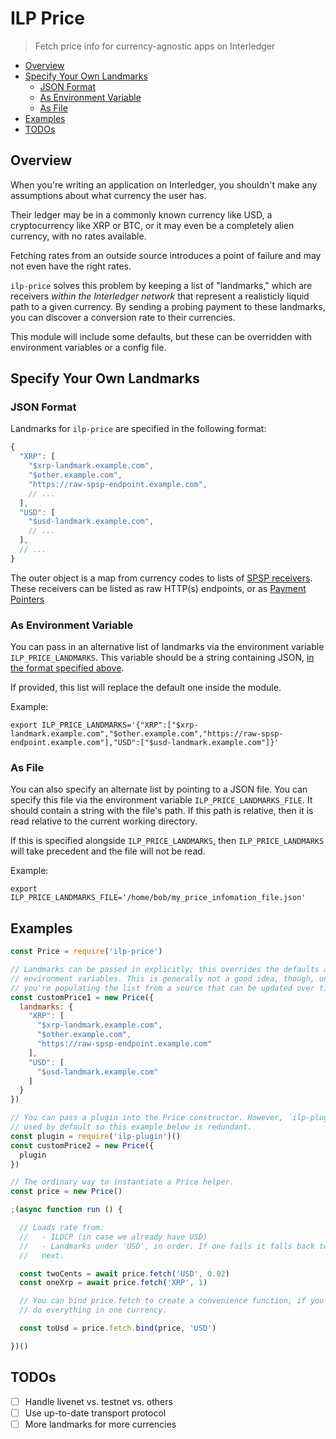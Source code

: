 # ILP Price
> Fetch price info for currency-agnostic apps on Interledger

- [Overview](#overview)
- [Specify Your Own Landmarks](#specify-your-own-landmarks)
  - [JSON Format](#json-format)
  - [As Environment Variable](#environment-variable)
  - [As File](#file)
- [Examples](#examples)
- [TODOs](#todos)

## Overview

When you're writing an application on Interledger, you shouldn't make any
assumptions about what currency the user has.

Their ledger may be in a commonly known currency like USD, a cryptocurrency
like XRP or BTC, or it may even be a completely alien currency, with no rates
available.

Fetching rates from an outside source introduces a point of failure and may not
even have the right rates.

`ilp-price` solves this problem by keeping a list of "landmarks," which are
receivers _within the Interledger network_ that represent a realisticly liquid
path to a given currency. By sending a probing payment to these landmarks, you
can discover a conversion rate to their currencies.

This module will include some defaults, but these can be overridden with
environment variables or a config file.

## Specify Your Own Landmarks

### JSON Format

Landmarks for `ilp-price` are specified in the following format:

```js
{
  "XRP": [
    "$xrp-landmark.example.com",
    "$other.example.com",
    "https://raw-spsp-endpoint.example.com",
    // ...
  ],
  "USD": [
    "$usd-landmark.example.com",
    // ...
  ],
  // ...
}
```

The outer object is a map from currency codes to lists of [SPSP
receivers](https://github.com/interledger/rfcs/blob/master/0009-simple-payment-setup-protocol/0009-simple-payment-setup-protocol.md).
These receivers can be listed as raw HTTP(s) endpoints, or as [Payment
Pointers](https://github.com/interledger/rfcs/blob/master/0026-payment-pointers/0026-payment-pointers.md)

### As Environment Variable

You can pass in an alternative list of landmarks via the environment variable
`ILP_PRICE_LANDMARKS`. This variable should be a string containing JSON, [in the
format specified above](#json-format).

If provided, this list will replace the default one inside the module.

Example:

```
export ILP_PRICE_LANDMARKS='{"XRP":["$xrp-landmark.example.com","$other.example.com","https://raw-spsp-endpoint.example.com"],"USD":["$usd-landmark.example.com"]}'
```

### As File

You can also specify an alternate list by pointing to a JSON file. You can
specify this file via the environment variable `ILP_PRICE_LANDMARKS_FILE`.  It
should contain a string with the file's path. If this path is relative, then it
is read relative to the current working directory.

If this is specified alongside `ILP_PRICE_LANDMARKS`, then
`ILP_PRICE_LANDMARKS` will take precedent and the file will not be read.

Example:

```
export ILP_PRICE_LANDMARKS_FILE='/home/bob/my_price_infomation_file.json'
```

## Examples

```js
const Price = require('ilp-price')

// Landmarks can be passed in explicitly; this overrides the defaults and all
// environment variables. This is generally not a good idea, though, unless
// you're populating the list from a source that can be updated over time.
const customPrice1 = new Price({
  landmarks: {
    "XRP": [
      "$xrp-landmark.example.com",
      "$other.example.com",
      "https://raw-spsp-endpoint.example.com"
    ],
    "USD": [
      "$usd-landmark.example.com"
    ]
  }
})

// You can pass a plugin into the Price constructor. However, `ilp-plugin` is
// used by default so this example below is redundant.
const plugin = require('ilp-plugin')()
const customPrice2 = new Price({
  plugin
})

// The ordinary way to instantiate a Price helper.
const price = new Price()

;(async function run () {

  // Loads rate from:
  //   - ILDCP (in case we already have USD)
  //   - Landmarks under 'USD', in order. If one fails it falls back to the
  //   next.

  const twoCents = await price.fetch('USD', 0.02)
  const oneXrp = await price.fetch('XRP', 1)

  // You can bind price.fetch to create a convenience function, if you plan to
  // do everything in one currency.

  const toUsd = price.fetch.bind(price, 'USD')

})()
```

## TODOs

- [ ] Handle livenet vs. testnet vs. others
- [ ] Use up-to-date transport protocol
- [ ] More landmarks for more currencies
